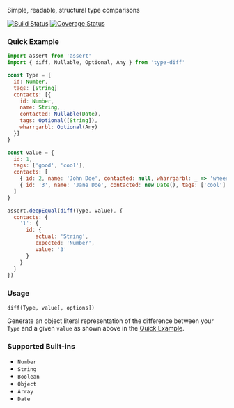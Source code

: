 Simple, readable, structural type comparisons

[![Build Status](https://travis-ci.org/thebearingedge/type-diff.svg?branch=master)](https://travis-ci.org/thebearingedge/type-diff)
[![Coverage Status](https://coveralls.io/repos/github/thebearingedge/type-diff/badge.svg?branch=master)](https://coveralls.io/github/thebearingedge/type-diff?branch=master)

### Quick Example

```js
import assert from 'assert'
import { diff, Nullable, Optional, Any } from 'type-diff'

const Type = {
  id: Number,
  tags: [String]
  contacts: [{
    id: Number,
    name: String,
    contacted: Nullable(Date),
    tags: Optional([String]),
    wharrgarbl: Optional(Any)
  }]
}

const value = {
  id: 1,
  tags: ['good', 'cool'],
  contacts: [
    { id: 2, name: 'John Doe', contacted: null, wharrgarbl: _ => 'wheee' },
    { id: '3', name: 'Jane Doe', contacted: new Date(), tags: ['cool'] }
  ]
}

assert.deepEqual(diff(Type, value), {
  contacts: {
    '1': {
      id: {
         actual: 'String',
         expected: 'Number',
         value: '3'
      }
    }
  }
})
```
### Usage

`diff(Type, value[, options])`

Generate an object literal representation of the difference between your `Type` and a given `value` as shown above in the [Quick Example](#quick-example).

### Supported Built-ins

- `Number`
- `String`
- `Boolean`
- `Object`
- `Array`
- `Date`
